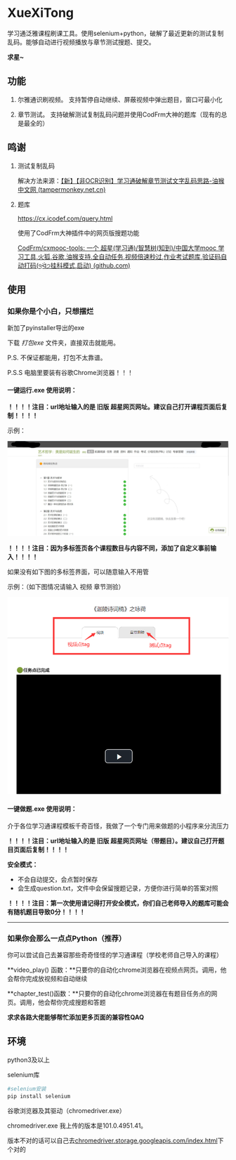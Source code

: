 # XueXiTong
学习通泛雅课程刷课工具。使用selenium+python，破解了最近更新的测试复制乱码。能够自动进行视频播放与章节测试搜题、提交。



**求星~**



## 功能

1. 尔雅通识刷视频。 支持暂停自动继续、屏蔽视频中弹出题目，窗口可最小化

2. 章节测试。 支持破解测试复制乱码问题并使用CodFrm大神的题库（现有的总是最全的）

   

## 鸣谢

1. 测试复制乱码

   解决方法来源：[【新】【非OCR识别】学习通破解章节测试文字乱码思路-油猴中文网 (tampermonkey.net.cn)](https://bbs.tampermonkey.net.cn/thread-2190-1-1.html)

2. 题库

   https://cx.icodef.com/query.html

   使用了CodFrm大神插件中的网页版搜题功能

   [CodFrm/cxmooc-tools: 一个 超星(学习通)/智慧树(知到)/中国大学mooc 学习工具,火狐,谷歌,油猴支持.全自动任务,视频倍速秒过,作业考试题库,验证码自动打码(੧ᐛ੭挂科模式,启动) (github.com)](https://github.com/CodFrm/cxmooc-tools)



## 使用

### 如果你是个小白，只想摆烂

新加了pyinstaller导出的exe

下载 *打包exe* 文件夹，直接双击就能用。

P.S. 不保证都能用，打包不太靠谱。

P.S.S 电脑里要装有谷歌Chrome浏览器！！！



#### 一键运行.exe 使用说明：

**！！！！注目：url地址输入的是 旧版  超星网页网址。建议自己打开课程页面后复制！！！！**

示例：

![image-20220506203659504](README.assets/image-20220506203659504.png)



**！！！！注目：因为多标签页各个课程数目与内容不同，添加了自定义事前输入！！！！**

如果没有如下图的多标签界面，可以随意输入不用管

示例：（如下图情况请输入 视频 章节测验）

![](README.assets/image-20220506105907323.png)



#### 一键做题.exe 使用说明：

介于各位学习通课程模板千奇百怪，我做了一个专门用来做题的小程序来分流压力

**！！！！注目：url地址输入的是 旧版  超星网页网址（带题目）。建议自己打开题目页面后复制！！！！**

**安全模式：**

- 不会自动提交，会点暂时保存
- 会生成question.txt，文件中会保留搜题记录，方便你进行简单的答案对照

**！！！！注目：第一次使用请记得打开安全模式，你们自己老师导入的题库可能会有随机题目导致0分！！！！**



------

### 如果你会那么一点点Python（推荐）

你可以尝试自己去兼容那些奇奇怪怪的学习通课程（学校老师自己导入的课程）

**video_play() 函数：**只要你的自动化chrome浏览器在视频点网页。调用，他会帮你完成放视频和自动继续

**chapter_test()函数：**只要你的自动化chrome浏览器在有题目任务点的网页。调用，他会帮你完成搜题和答题

**求求各路大佬能够帮忙添加更多页面的兼容性QAQ**



## 环境

python3及以上

selenium库

```python
#selenium安装
pip install selenium
```

谷歌浏览器及其驱动（chromedriver.exe）

chromedriver.exe 我上传的版本是101.0.4951.41。

版本不对的话可以自己去[chromedriver.storage.googleapis.com/index.html](http://chromedriver.storage.googleapis.com/index.html)下个对的

